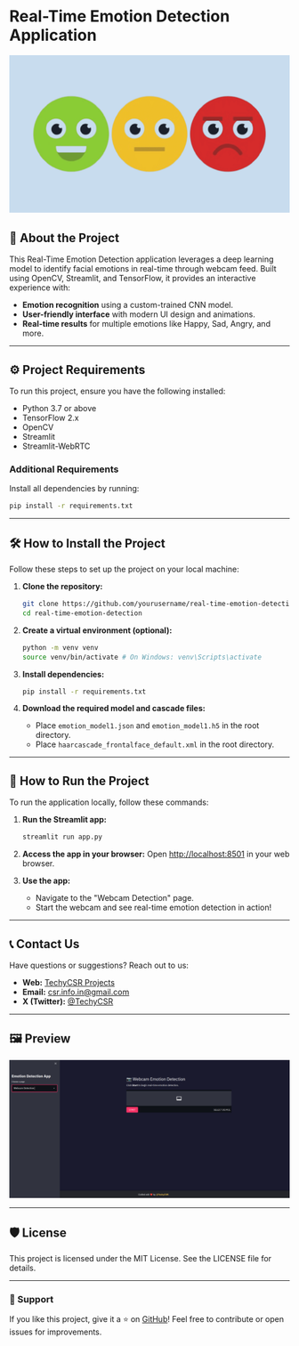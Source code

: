 # Real-Time Emotion Detection Application

![Emotion Detection](images/banner.png)

## 📖 About the Project
This Real-Time Emotion Detection application leverages a deep learning model to identify facial emotions in real-time through webcam feed. Built using OpenCV, Streamlit, and TensorFlow, it provides an interactive experience with:

- **Emotion recognition** using a custom-trained CNN model.
- **User-friendly interface** with modern UI design and animations.
- **Real-time results** for multiple emotions like Happy, Sad, Angry, and more.

---

## ⚙️ Project Requirements
To run this project, ensure you have the following installed:

- Python 3.7 or above
- TensorFlow 2.x
- OpenCV
- Streamlit
- Streamlit-WebRTC

### Additional Requirements
Install all dependencies by running:
```bash
pip install -r requirements.txt
```

---

## 🛠️ How to Install the Project
Follow these steps to set up the project on your local machine:

1. **Clone the repository:**
   ```bash
   git clone https://github.com/yourusername/real-time-emotion-detection.git
   cd real-time-emotion-detection
   ```

2. **Create a virtual environment (optional):**
   ```bash
   python -m venv venv
   source venv/bin/activate # On Windows: venv\Scripts\activate
   ```

3. **Install dependencies:**
   ```bash
   pip install -r requirements.txt
   ```

4. **Download the required model and cascade files:**
   - Place `emotion_model1.json` and `emotion_model1.h5` in the root directory.
   - Place `haarcascade_frontalface_default.xml` in the root directory.

---

## 🚀 How to Run the Project
To run the application locally, follow these commands:

1. **Run the Streamlit app:**
   ```bash
   streamlit run app.py
   ```

2. **Access the app in your browser:**
   Open [http://localhost:8501](http://localhost:8501) in your web browser.

3. **Use the app:**
   - Navigate to the "Webcam Detection" page.
   - Start the webcam and see real-time emotion detection in action!

---

## 📞 Contact Us
Have questions or suggestions? Reach out to us:

- **Web:** [TechyCSR Projects](https://projects.techycsr.me)
- **Email:** [csr.info.in@gmail.com](mailto:csr.info.in@gmail.com)
- **X (Twitter):** [@TechyCSR](https://twitter.com/TechyCSR)

---

## 🖼️ Preview
![App Screenshot](images/preview.png)

---

## 🛡️ License
This project is licensed under the MIT License. See the LICENSE file for details.

---

### 🌟 Support
If you like this project, give it a ⭐ on [GitHub](https://github.com/TechyCSR/real-time-emotion-detection)! Feel free to contribute or open issues for improvements.
